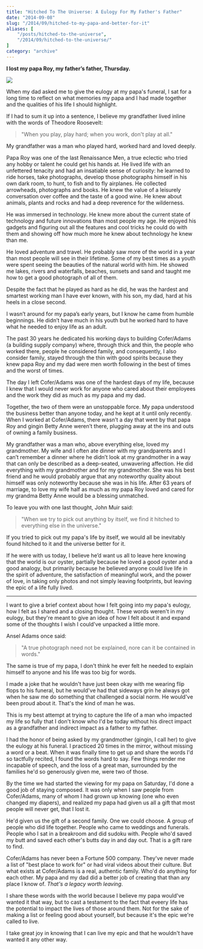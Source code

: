 ```yaml
---
title: "Hitched To The Universe: A Eulogy For My Father's Father"
date: "2014-09-08"
slug: "/2014/09/hitched-to-my-papa-and-better-for-it"
aliases: [
    "/posts/hitched-to-the-universe",
    "/2014/09/hitched-to-the-universe/"
]
category: "archive"
---
```


__I lost my papa Roy, my father’s father, Thursday.__

<img src="/img/hitched-to-the-universe.jpg">

When my dad asked me to give the eulogy at my papa's funeral, I sat for a long time to reflect on what memories my papa and I had made together and the qualities of his life I should highlight.

If I had to sum it up into a sentence, I believe my grandfather lived inline with the words of Theodore Roosevelt:

> "When you play, play hard; when you work, don't play at all."

My grandfather was a man who played hard, worked hard and loved deeply.

Papa Roy was one of the last Renaissance Men, a true eclectic who tried any hobby or talent he could get his hands at. He lived life with an unfettered tenacity and had an insatiable sense of curiosity: he learned to ride horses, take photographs, develop those photographs himself in his own dark room, to hunt, to fish and to fly airplanes. He collected arrowheads, photographs and books. He knew the value of a leisurely conversation over coffee and the taste of a good wine. He knew about animals, plants and rocks and had a deep reverence for the wilderness.

He was immersed in technology. He knew more about the current state of technology and future innovations than most people my age. He enjoyed his gadgets and figuring out all the features and cool tricks he could do with them and showing off how much more he knew about technology he knew than me.

He loved adventure and travel. He probably saw more of the world in a year than most people will see in their lifetime. Some of my best times as a youth were spent seeing the beauties of the natural world with him. He showed me lakes, rivers and waterfalls, beaches, sunsets and sand and taught me how to get a good photograph of all of them.

Despite the fact that he played as hard as he did, he was the hardest and smartest working man I have ever known, with his son, my dad, hard at his heels in a close second.

I wasn’t around for my papa’s early years, but I know he came from humble beginnings. He didn’t have much in his youth but he worked hard to have what he needed to enjoy life as an adult.

The past 30 years he dedicated his working days to building Cofer/Adams (a building supply company) where, through thick and thin, the people who worked there, people he considered family, and consequently, I also consider family, stayed through the thin with good spirits because they knew papa Roy and my dad were men worth following in the best of times and the worst of times.

The day I left Cofer/Adams was one of the hardest days of my life, because I knew that I would never work for anyone who cared about their employees and the work they did as much as my papa and my dad.

Together, the two of them were an unstoppable force. My papa understood the business better than anyone today, and he kept at it until only recently. When I worked at Cofer/Adams, there wasn’t a day that went by that papa Roy and gingin Betty Anne weren’t there, plugging away at the ins and outs of owning a family business.

My grandfather was a man who, above everything else, loved my grandmother. My wife and I often ate dinner with my grandparents and I can’t remember a dinner where he didn’t look at my grandmother in a way that can only be described as a deep-seated, unwavering affection. He did everything with my grandmother and for my grandmother. She was his best friend and he would probably argue that any noteworthy quality about himself was only noteworthy because she was in his life. After 63 years of marriage, to love my wife half as much as my papa Roy loved and cared for my grandma Betty Anne would be a blessing unmatched.

To leave you with one last thought, John Muir said:

>  "When we try to pick out anything by itself, we find it hitched to everything else in the universe."

If you tried to pick out my papa's life by itself, we would all be inevitably found hitched to it and the universe better for it.

If he were with us today, I believe he’d want us all to leave here knowing that the world is our oyster, partially because he loved a good oyster and a good analogy, but primarily because he believed anyone could live life in the spirit of adventure, the satisfaction of meaningful work, and the power of love, in taking only photos and not simply leaving footprints, but leaving the epic of a life fully lived.

* * *

I want to give a brief context about how I felt going into my papa's eulogy, how I felt as I shared and a closing thought. These words weren't in my eulogy, but they're meant to give an idea of how I felt about it and expand some of the thoughts I wish I could've unpacked a little more.

Ansel Adams once said:

> "A true photograph need not be explained, nore can it be contained in words."

The same is true of my papa, I don't think he ever felt he needed to explain himself to anyone and his life was too big for words.

I made a joke that he wouldn't have just been okay with me wearing flip flops to his funeral, but he would've had that sideways grin he always got when he saw me do something that challenged a social norm. He would've been proud about it. That's the kind of man he was.

This is my best attempt at trying to capture the life of a man who impacted my life so fully that I don't know who I'd be today without his direct impact as a grandfather and indirect impact as a father to my father.

I had the honor of being asked by my grandmother (gingin, I call her) to give the eulogy at his funeral. I practiced 20 times in the mirror, without missing a word or a beat. When it was finally time to get up and share the words I'd so tactfully recited, I found the words hard to say. Few things render me incapable of speech, and the loss of a great man, surrounded by the families he'd so generously given me, were two of those.

By the time we had started the viewing for my papa on Saturday, I'd done a good job of staying composed. It was only when I saw people from Cofer/Adams, many of whom I had grown up knowing (one who even changed my diapers), and realized my papa had given us all a gift that most people will never get, that I lost it.

He'd given us the gift of a second family. One we could choose. A group of people who did life together. People who came to weddings and funerals. People who I sat in a breakroom and did sudoku with. People who'd saved my butt and saved each other's butts day in and day out. That is a gift rare to find.

Cofer/Adams has never been a Fortune 500 company. They've never made a list of "best place to work for" or had viral videos about their culture. But what exists at Cofer/Adams is a real, authentic family. Who'd do anything for each other. My papa and my dad did a better job of creating that than any place I know of. _That's a legacy worth leaving_.

I share these words with the world because I believe my papa would've wanted it that way, but to cast a testament to the fact that eveery life has the potential to impact the lives of those around them. Not for the sake of making a list or feeling good about yourself, but because it's the epic we're called to live.

I take great joy in knowing that I can live my epic and that he wouldn't have wanted it any other way.

